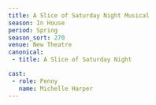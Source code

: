 ```yaml
---
title: A Slice of Saturday Night Musical
season: In House
period: Spring
season_sort: 270
venue: New Theatre
canonical:
 - title: A Slice of Saturday Night

cast:
 - role: Penny
   name: Michelle Harper
---
```


